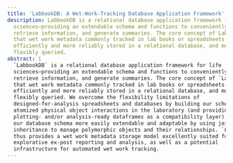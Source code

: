 ```yaml
---
title: 'LabbookDB: A Wet-Work-Tracking Database Application Framework'
description: LabbookDB is a relational database application framework for life
  sciences—providing an extendable schema and functions to conveniently add and
  retrieve information, and generate summaries. The core concept of LabbookDB is
  that wet work metadata commonly tracked in lab books or spreadsheets is more
  efficiently and more reliably stored in a relational database, and more
  flexibly queried.
abstract: |
  `LabbookDB` is a relational database application framework for life
  sciences—providing an extendable schema and functions to conveniently add and
  retrieve information, and generate summaries. The core concept of `LabbookDB` is
  that wet work metadata commonly tracked in lab books or spreadsheets is more
  efficiently and more reliably stored in a relational database, and more
  flexibly queried. We overcome the flexibility limitations of
  designed-for-analysis spreadsheets and databases by building our schema around
  atomized physical object interactions in the laboratory (and providing
  plotting- and/or analysis-ready dataframes as a compatibility layer). We keep
  our database schema more easily extendable and adaptable by using joined table
  inheritance to manage polymorphic objects and their relationships. `LabbookDB`
  thus provides a wet work metadata storage model excellently suited for
  explorative ex-post reporting and analysis, as well as a potential
  infrastructure for automated wet work tracking.
---
```

